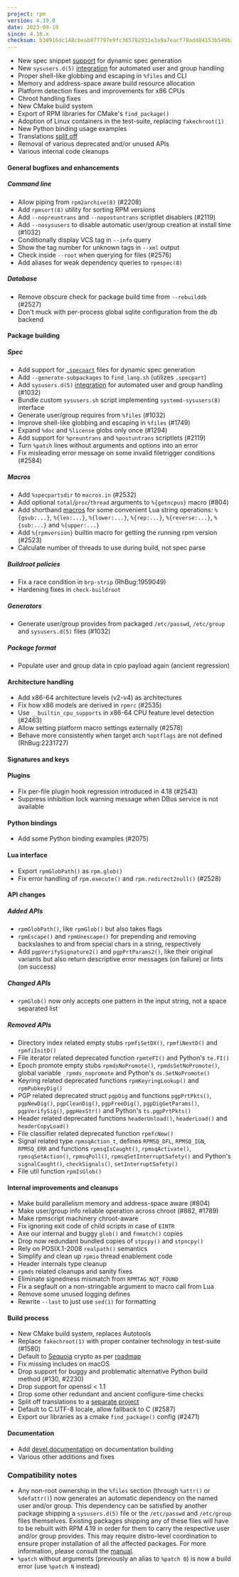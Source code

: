 ```yaml
---
project: rpm
version: 4.19.0
date: 2023-09-19
since: 4.18.x
checksum: b30916dc148cbeab077797e9fc365702931e3a9a7eacf70add84153b549b3f77
---
```


* New spec snippet [support](https://rpm-software-management.github.io/rpm/manual/dynamic_specs.html) for dynamic spec generation
* New `sysusers.d(5)` [integration](https://rpm-software-management.github.io/rpm/manual/users_and_groups.html) for automated user and group handling
* Proper shell-like globbing and escaping in `%files` and CLI
* Memory and address-space aware build resource allocation
* Platform detection fixes and improvements for x86 CPUs
* Chroot handling fixes
* New CMake build system
* Export of RPM libraries for CMake's `find_package()`
* Adoption of Linux containers in the test-suite, replacing `fakechroot(1)`
* New Python binding usage examples
* Translations [split off](https://github.com/rpm-software-management/rpm-l10n/)
* Removal of various deprecated and/or unused APIs
* Various internal code cleanups

#### General bugfixes and enhancements
##### Command line
* Allow piping from `rpm2archive(8)` (#2208)
* Add `rpmsort(8)` utility for sorting RPM versions
* Add `--nopreuntrans` and `--nopostuntrans` scriptlet disablers (#2119)
* Add `--nosysusers` to disable automatic user/group creation at install time (#1032)
* Conditionally display VCS tag in `--info` query
* Show the tag number for unknown tags in `--xml` output
* Check inside `--root` when querying for files (#2576)
* Add aliases for weak dependency queries to `rpmspec(8)`

##### Database
* Remove obscure check for package build time from `--rebuilddb` (#2527)
* Don't muck with per-process global sqlite configuration from the db backend

#### Package building
##### Spec
* Add support for [`.specpart`](https://rpm-software-management.github.io/rpm/manual/dynamic_specs.html) files for dynamic spec generation
* Add `--generate-subpackages` to `find_lang.sh` (utilizes `.specpart`)
* Add `sysusers.d(5)` [integration](https://rpm-software-management.github.io/rpm/manual/users_and_groups.html) for automated user and group handling (#1032)
* Bundle custom `sysusers.sh` script implementing `systemd-sysusers(8)` interface
* Generate user/group requires from `%files` (#1032)
* Improve shell-like globbing and escaping in `%files` (#1749)
* Expand `%doc` and `%license` globs only once (#1294)
* Add support for `%preuntrans` and `%postuntrans` scriptlets (#2119)
* Turn `%patch` lines without arguments and options into an error
* Fix misleading error message on some invalid filetrigger conditions (#2584)

##### Macros
* Add `%specpartsdir` to `macros.in` (#2532)
* Add optional `total`/`proc`/`thread` arguments to `%{getncpus}` macro (#804)
* Add shorthand
  [macros](https://rpm-software-management.github.io/rpm/manual/macros.html)
  for some convenient Lua string operations: `%{gsub:...}`, `%{len:...}`,
  `%{lower:...}`, `%{rep:...}`, `%{reverse:...}`, `%{sub:...}` and
  `%{upper:...}`
* Add `%{rpmversion}` builtin macro for getting the running rpm version (#2523)
* Calculate number of threads to use during build, not spec parse

##### Buildroot policies
* Fix a race condition in `brp-strip` (RhBug:1959049)
* Hardening fixes in `check-buildroot`

##### Generators
* Generate user/group provides from packaged `/etc/passwd`, `/etc/group` and `sysusers.d(5)` files (#1032)

##### Package format
* Populate user and group data in cpio payload again (ancient regression)

#### Architecture handling
* Add x86-64 architecture levels (v2-v4) as architectures
* Fix how x86 models are derived in `rpmrc` (#2535)
* Use `__builtin_cpu_supports` in x86-64 CPU feature level detection (#2463)
* Allow setting platform macro settings externally (#2578)
* Behave more consistently when target arch `%optflags` are not defined (RhBug:2231727)

#### Signatures and keys
#### Plugins
* Fix per-file plugin hook regression introduced in 4.18 (#2543)
* Suppress inhibition lock warning message when DBus service is not available

#### Python bindings
* Add some Python binding examples (#2075)

#### Lua interface
* Export `rpmGlobPath()` as `rpm.glob()`
* Fix error handling of `rpm.execute()` and `rpm.redirect2null()` (#2528)

#### API changes
##### Added APIs
* `rpmGlobPath()`, like `rpmGlob()` but also takes flags
* `rpmEscape()` and `rpmUnescape()` for prepending and removing backslashes to
  and from special chars in a string, respectively
* Add `pgpVerifySignature2()` and `pgpPrtParams2()`, like their original
  variants but also return descriptive error messages (on failure) or lints (on
  success)

##### Changed APIs
* `rpmGlob()` now only accepts one pattern in the input string, not a space
  separated list

##### Removed APIs
* Directory index related empty stubs `rpmfiSetDX()`, `rpmfiNextD()` and
  `rpmfiInitD()`
* File iterator related deprecated function `rpmteFI()` and Python's `te.FI()`
* Epoch promote empty stubs `rpmdsNoPromote()`, `rpmdsSetNoPromote()`, global
  variable `_rpmds_nopromote` and Python's `ds.SetNoPromote()`
* Keyring related deprecated functions `rpmKeyringLookup()` and
  `rpmPubkeyDig()`
* PGP related deprecated struct `pgpDig` and functions `pgpPrtPkts()`,
  `pgpNewDig()`, `pgpCleanDig()`, `pgpFreeDig()`, `pgpDigGetParams()`,
  `pgpVerifySig()`, `pgpHexStr()` and Python's `ts.pgpPrtPkts()`
* Header related deprecated functions `headerUnload()`, `headerLoad()` and
  `headerCopyLoad()`
* File classifier related deprecated function `rpmfcNew()`
* Signal related type `rpmsqAction_t`, defines `RPMSQ_DFL`, `RPMSQ_IGN`,
  `RPMSQ_ERR` and functions `rpmsqIsCaught()`, `rpmsqActivate()`,
  `rpmsqSetAction()`, `rpmsqPoll()`, `rpmsqSetInterruptSafety()` and Python's
  `signalCaught()`, `checkSignals()`, `setInterruptSafety()`
* File util function `rpmIsGlob()`

#### Internal improvements and cleanups
* Make build parallelism memory and address-space aware (#804)
* Make user/group info reliable operation across chroot (#882, #1789)
* Make rpmscript machinery chroot-aware
* Fix ignoring exit code of child scripts in case of `EINTR`
* Axe our internal and buggy `glob()` and `fnmatch()` copies
* Drop now redundant bundled copies of `stpcpy()` and `stpncpy()`
* Rely on POSIX.1-2008 `realpath()` semantics
* Simplify and clean up `rpmio` thread enablement code
* Header internals type cleanup
* `rpmds` related cleanups and sanity fixes
* Eliminate signedness mismatch from `RPMTAG_NOT_FOUND`
* Fix a segfault on a non-stringable argument to macro call from Lua
* Remove some unused logging defines
* Rewrite `--last` to just use `sed(1)` for formatting

#### Build process
* New CMake build system, replaces Autotools
* Replace `fakechroot(1)` with proper container technology in test-suite (#1580)
* Default to [Sequoia](https://sequoia-pgp.org/) crypto as per [roadmap](https://rpm.org/roadmap.html)
* Fix missing includes on macOS
* Drop support for buggy and problematic alternative Python build method (#130, #2230)
* Drop support for openssl < 1.1
* Drop some other redundant and ancient configure-time checks
* Split off translations to a [separate project](https://github.com/rpm-software-management/rpm-l10n/)
* Default to C.UTF-8 locale, allow fallback to C (#2587)
* Export our libraries as a cmake `find_package()` config (#2471)

#### Documentation
* Add [devel documentation](https://rpm-software-management.github.io/rpm/manual/devel_documentation.html) on documentation building
* Various other additions and fixes

### Compatibility notes
* Any non-root ownership in the `%files` section (through `%attr()` or
  `%defattr()`) now generates an automatic dependency on the named user and/or
  group.  This dependency can be satisfied by another package shipping a
  `sysusers.d(5)` file or the `/etc/passwd` and `/etc/group` files themselves.
  Existing packages shipping any of these files will have to be rebuilt with
  RPM 4.19 in order for them to carry the respective user and/or group
  provides.  This may require distro-level coordination to ensure proper
  installation of all the affected packages.  For more information, please
  consult the
  [manual](https://rpm-software-management.github.io/rpm/manual/users_and_groups.html).
* `%patch` without arguments (previously an alias to `%patch 0`) is now a build error (use `%patch N` instead)

